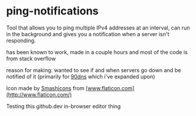# ping-notifications
Tool that allows you to ping multiple IPv4 addresses at an interval, can run in the background and gives you a notification when a server isn't responding.

has been known to work, made in a couple hours and most of the code is from stack overflow

reason for making: wanted to see if and when servers go down and be notified of it (primarily for [90dns](https://gbatemp.net/threads/90dns-dns-server-for-blocking-all-nintendo-servers.516234/) which i've expanded upon)

Icon made by [Smashicons](https://www.flaticon.com/authors/smashicons) from [www.flaticon.com](http://www.flaticon.com/)

Testing this github.dev in-browser editor thing